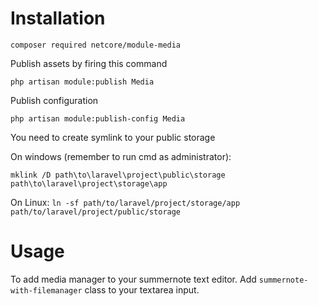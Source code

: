 # Installation

`composer required netcore/module-media`

Publish assets by firing this command

`php artisan module:publish Media`

Publish configuration

`php artisan module:publish-config Media`

You need to create symlink to your public storage

On windows (remember to run cmd as administrator): 

`mklink /D path\to\laravel\project\public\storage path\to\laravel\project\storage\app`

On Linux: 
`ln -sf path/to/laravel/project/storage/app path/to/laravel/project/public/storage`

# Usage
To add media manager to your summernote text editor. Add `summernote-with-filemanager` class to your textarea input.
